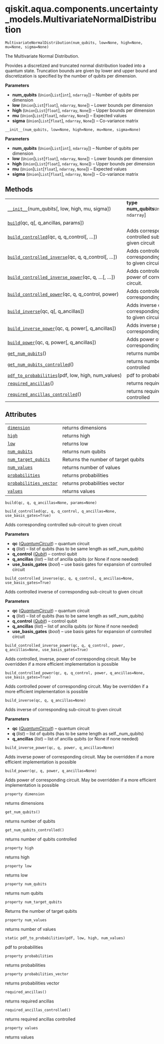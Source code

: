 # qiskit.aqua.components.uncertainty\_models.MultivariateNormalDistribution

<span id="undefined" />

`MultivariateNormalDistribution(num_qubits, low=None, high=None, mu=None, sigma=None)`

The Multivariate Normal Distribution.

Provides a discretized and truncated normal distribution loaded into a quantum state. Truncation bounds are given by lower and upper bound and discretization is specified by the number of qubits per dimension.

**Parameters**

*   **num\_qubits** (`Union`\[`List`\[`int`], `ndarray`]) – Number of qubits per dimension
*   **low** (`Union`\[`List`\[`float`], `ndarray`, `None`]) – Lower bounds per dimension
*   **high** (`Union`\[`List`\[`float`], `ndarray`, `None`]) – Upper bounds per dimension
*   **mu** (`Union`\[`List`\[`float`], `ndarray`, `None`]) – Expected values
*   **sigma** (`Union`\[`List`\[`float`], `ndarray`, `None`]) – Co-variance matrix

<span id="undefined" />

`__init__(num_qubits, low=None, high=None, mu=None, sigma=None)`

**Parameters**

*   **num\_qubits** (`Union`\[`List`\[`int`], `ndarray`]) – Number of qubits per dimension
*   **low** (`Union`\[`List`\[`float`], `ndarray`, `None`]) – Lower bounds per dimension
*   **high** (`Union`\[`List`\[`float`], `ndarray`, `None`]) – Upper bounds per dimension
*   **mu** (`Union`\[`List`\[`float`], `ndarray`, `None`]) – Expected values
*   **sigma** (`Union`\[`List`\[`float`], `ndarray`, `None`]) – Co-variance matrix

## Methods

|                                                                                                                                                                                                                                                                        |                                                                       |
| ---------------------------------------------------------------------------------------------------------------------------------------------------------------------------------------------------------------------------------------------------------------------- | --------------------------------------------------------------------- |
| [`__init__`](#qiskit.aqua.components.uncertainty_models.MultivariateNormalDistribution.__init__ "qiskit.aqua.components.uncertainty_models.MultivariateNormalDistribution.__init__")(num\_qubits\[, low, high, mu, sigma])                                             | **type num\_qubits**`Union`\[`List`\[`int`], `ndarray`]               |
| [`build`](#qiskit.aqua.components.uncertainty_models.MultivariateNormalDistribution.build "qiskit.aqua.components.uncertainty_models.MultivariateNormalDistribution.build")(qc, q\[, q\_ancillas, params])                                                             |                                                                       |
| [`build_controlled`](#qiskit.aqua.components.uncertainty_models.MultivariateNormalDistribution.build_controlled "qiskit.aqua.components.uncertainty_models.MultivariateNormalDistribution.build_controlled")(qc, q, q\_control\[, …])                                  | Adds corresponding controlled sub-circuit to given circuit            |
| [`build_controlled_inverse`](#qiskit.aqua.components.uncertainty_models.MultivariateNormalDistribution.build_controlled_inverse "qiskit.aqua.components.uncertainty_models.MultivariateNormalDistribution.build_controlled_inverse")(qc, q, q\_control\[, …])          | Adds controlled inverse of corresponding sub-circuit to given circuit |
| [`build_controlled_inverse_power`](#qiskit.aqua.components.uncertainty_models.MultivariateNormalDistribution.build_controlled_inverse_power "qiskit.aqua.components.uncertainty_models.MultivariateNormalDistribution.build_controlled_inverse_power")(qc, q, …\[, …]) | Adds controlled, inverse, power of corresponding circuit.             |
| [`build_controlled_power`](#qiskit.aqua.components.uncertainty_models.MultivariateNormalDistribution.build_controlled_power "qiskit.aqua.components.uncertainty_models.MultivariateNormalDistribution.build_controlled_power")(qc, q, q\_control, power)               | Adds controlled power of corresponding circuit.                       |
| [`build_inverse`](#qiskit.aqua.components.uncertainty_models.MultivariateNormalDistribution.build_inverse "qiskit.aqua.components.uncertainty_models.MultivariateNormalDistribution.build_inverse")(qc, q\[, q\_ancillas])                                             | Adds inverse of corresponding sub-circuit to given circuit            |
| [`build_inverse_power`](#qiskit.aqua.components.uncertainty_models.MultivariateNormalDistribution.build_inverse_power "qiskit.aqua.components.uncertainty_models.MultivariateNormalDistribution.build_inverse_power")(qc, q, power\[, q\_ancillas])                    | Adds inverse power of corresponding circuit.                          |
| [`build_power`](#qiskit.aqua.components.uncertainty_models.MultivariateNormalDistribution.build_power "qiskit.aqua.components.uncertainty_models.MultivariateNormalDistribution.build_power")(qc, q, power\[, q\_ancillas])                                            | Adds power of corresponding circuit.                                  |
| [`get_num_qubits`](#qiskit.aqua.components.uncertainty_models.MultivariateNormalDistribution.get_num_qubits "qiskit.aqua.components.uncertainty_models.MultivariateNormalDistribution.get_num_qubits")()                                                               | returns number of qubits                                              |
| [`get_num_qubits_controlled`](#qiskit.aqua.components.uncertainty_models.MultivariateNormalDistribution.get_num_qubits_controlled "qiskit.aqua.components.uncertainty_models.MultivariateNormalDistribution.get_num_qubits_controlled")()                              | returns number of qubits controlled                                   |
| [`pdf_to_probabilities`](#qiskit.aqua.components.uncertainty_models.MultivariateNormalDistribution.pdf_to_probabilities "qiskit.aqua.components.uncertainty_models.MultivariateNormalDistribution.pdf_to_probabilities")(pdf, low, high, num\_values)                  | pdf to probabilities                                                  |
| [`required_ancillas`](#qiskit.aqua.components.uncertainty_models.MultivariateNormalDistribution.required_ancillas "qiskit.aqua.components.uncertainty_models.MultivariateNormalDistribution.required_ancillas")()                                                      | returns required ancillas                                             |
| [`required_ancillas_controlled`](#qiskit.aqua.components.uncertainty_models.MultivariateNormalDistribution.required_ancillas_controlled "qiskit.aqua.components.uncertainty_models.MultivariateNormalDistribution.required_ancillas_controlled")()                     | returns required ancillas controlled                                  |

## Attributes

|                                                                                                                                                                                                                          |                                     |
| ------------------------------------------------------------------------------------------------------------------------------------------------------------------------------------------------------------------------ | ----------------------------------- |
| [`dimension`](#qiskit.aqua.components.uncertainty_models.MultivariateNormalDistribution.dimension "qiskit.aqua.components.uncertainty_models.MultivariateNormalDistribution.dimension")                                  | returns dimensions                  |
| [`high`](#qiskit.aqua.components.uncertainty_models.MultivariateNormalDistribution.high "qiskit.aqua.components.uncertainty_models.MultivariateNormalDistribution.high")                                                 | returns high                        |
| [`low`](#qiskit.aqua.components.uncertainty_models.MultivariateNormalDistribution.low "qiskit.aqua.components.uncertainty_models.MultivariateNormalDistribution.low")                                                    | returns low                         |
| [`num_qubits`](#qiskit.aqua.components.uncertainty_models.MultivariateNormalDistribution.num_qubits "qiskit.aqua.components.uncertainty_models.MultivariateNormalDistribution.num_qubits")                               | returns num qubits                  |
| [`num_target_qubits`](#qiskit.aqua.components.uncertainty_models.MultivariateNormalDistribution.num_target_qubits "qiskit.aqua.components.uncertainty_models.MultivariateNormalDistribution.num_target_qubits")          | Returns the number of target qubits |
| [`num_values`](#qiskit.aqua.components.uncertainty_models.MultivariateNormalDistribution.num_values "qiskit.aqua.components.uncertainty_models.MultivariateNormalDistribution.num_values")                               | returns number of values            |
| [`probabilities`](#qiskit.aqua.components.uncertainty_models.MultivariateNormalDistribution.probabilities "qiskit.aqua.components.uncertainty_models.MultivariateNormalDistribution.probabilities")                      | returns probabilities               |
| [`probabilities_vector`](#qiskit.aqua.components.uncertainty_models.MultivariateNormalDistribution.probabilities_vector "qiskit.aqua.components.uncertainty_models.MultivariateNormalDistribution.probabilities_vector") | returns probabilities vector        |
| [`values`](#qiskit.aqua.components.uncertainty_models.MultivariateNormalDistribution.values "qiskit.aqua.components.uncertainty_models.MultivariateNormalDistribution.values")                                           | returns values                      |

<span id="undefined" />

`build(qc, q, q_ancillas=None, params=None)`

<span id="undefined" />

`build_controlled(qc, q, q_control, q_ancillas=None, use_basis_gates=True)`

Adds corresponding controlled sub-circuit to given circuit

**Parameters**

*   **qc** ([*QuantumCircuit*](qiskit.circuit.QuantumCircuit#qiskit.circuit.QuantumCircuit "qiskit.circuit.QuantumCircuit")) – quantum circuit
*   **q** (*list*) – list of qubits (has to be same length as self.\_num\_qubits)
*   **q\_control** ([*Qubit*](qiskit.circuit.Qubit#qiskit.circuit.Qubit "qiskit.circuit.Qubit")) – control qubit
*   **q\_ancillas** (*list*) – list of ancilla qubits (or None if none needed)
*   **use\_basis\_gates** (*bool*) – use basis gates for expansion of controlled circuit

<span id="undefined" />

`build_controlled_inverse(qc, q, q_control, q_ancillas=None, use_basis_gates=True)`

Adds controlled inverse of corresponding sub-circuit to given circuit

**Parameters**

*   **qc** ([*QuantumCircuit*](qiskit.circuit.QuantumCircuit#qiskit.circuit.QuantumCircuit "qiskit.circuit.QuantumCircuit")) – quantum circuit
*   **q** (*list*) – list of qubits (has to be same length as self.\_num\_qubits)
*   **q\_control** ([*Qubit*](qiskit.circuit.Qubit#qiskit.circuit.Qubit "qiskit.circuit.Qubit")) – control qubit
*   **q\_ancillas** (*list*) – list of ancilla qubits (or None if none needed)
*   **use\_basis\_gates** (*bool*) – use basis gates for expansion of controlled circuit

<span id="undefined" />

`build_controlled_inverse_power(qc, q, q_control, power, q_ancillas=None, use_basis_gates=True)`

Adds controlled, inverse, power of corresponding circuit. May be overridden if a more efficient implementation is possible

<span id="undefined" />

`build_controlled_power(qc, q, q_control, power, q_ancillas=None, use_basis_gates=True)`

Adds controlled power of corresponding circuit. May be overridden if a more efficient implementation is possible

<span id="undefined" />

`build_inverse(qc, q, q_ancillas=None)`

Adds inverse of corresponding sub-circuit to given circuit

**Parameters**

*   **qc** ([*QuantumCircuit*](qiskit.circuit.QuantumCircuit#qiskit.circuit.QuantumCircuit "qiskit.circuit.QuantumCircuit")) – quantum circuit
*   **q** (*list*) – list of qubits (has to be same length as self.\_num\_qubits)
*   **q\_ancillas** (*list*) – list of ancilla qubits (or None if none needed)

<span id="undefined" />

`build_inverse_power(qc, q, power, q_ancillas=None)`

Adds inverse power of corresponding circuit. May be overridden if a more efficient implementation is possible

<span id="undefined" />

`build_power(qc, q, power, q_ancillas=None)`

Adds power of corresponding circuit. May be overridden if a more efficient implementation is possible

<span id="undefined" />

`property dimension`

returns dimensions

<span id="undefined" />

`get_num_qubits()`

returns number of qubits

<span id="undefined" />

`get_num_qubits_controlled()`

returns number of qubits controlled

<span id="undefined" />

`property high`

returns high

<span id="undefined" />

`property low`

returns low

<span id="undefined" />

`property num_qubits`

returns num qubits

<span id="undefined" />

`property num_target_qubits`

Returns the number of target qubits

<span id="undefined" />

`property num_values`

returns number of values

<span id="undefined" />

`static pdf_to_probabilities(pdf, low, high, num_values)`

pdf to probabilities

<span id="undefined" />

`property probabilities`

returns probabilities

<span id="undefined" />

`property probabilities_vector`

returns probabilities vector

<span id="undefined" />

`required_ancillas()`

returns required ancillas

<span id="undefined" />

`required_ancillas_controlled()`

returns required ancillas controlled

<span id="undefined" />

`property values`

returns values
